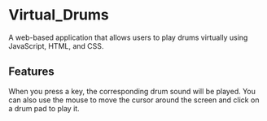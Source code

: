 # Virtual_Drums
A web-based application that allows users to play drums virtually using JavaScript, HTML, and CSS.

## Features
When you press a key, the corresponding drum sound will be played.
You can also use the mouse to move the cursor around the screen and click on a drum pad to play it.
